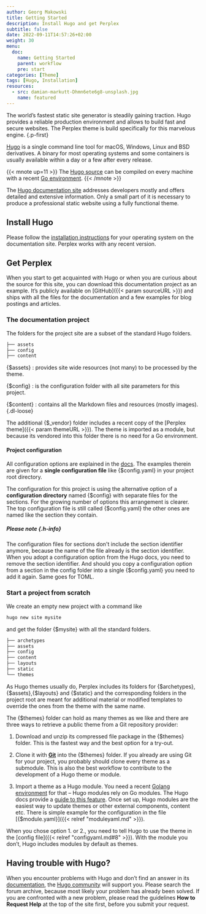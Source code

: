 ```yaml
---
author: Georg Makowski
title: Getting Started
description: Install Hugo and get Perplex
subtitle: false
date: 2022-09-11T14:57:26+02:00 
weight: 30
menu:
  doc:
    name: Getting Started
    parent: workflow
    pre: start
categories: [Theme]
tags: [Hugo, Installation]
resources: 
  - src: damian-markutt-Dhmn6ete6g8-unsplash.jpg
    name: featured
---
```


The world’s fastest static site generator is steadily gaining traction. Hugo provides a reliable production environment and allows to build fast and secure websites. The Perplex theme is build specifically for this marvelous engine.
{.p-first} <!--more-->

[Hugo](https://gohugo.io) is a single command line tool for macOS, Windows, Linux and BSD derivatives. A binary for most operating systems and some containers is usually available within a day or a few after every release.

{{< mnote up=11 >}}
The [Hugo source](https://github.com/gohugoio/hugo) can be compiled on every machine with a recent [Go environment](https://go.dev).
{{< /mnote >}}

The [Hugo documentation site][hugodoc] addresses developers mostly and offers detailed and extensive information. Only a small part of it is necessary to produce a professional static website using a fully functional theme.

## Install Hugo

Please follow the [installation instructions](https://gohugo.io/getting-started/installing/) for your operating system on the documentation site. Perplex works with any recent version.

## Get Perplex

When you start to get acquainted with Hugo or when you are curious about the source for this site, you can download this documentation project as an example. It’s publicly available on [GitHub]({{< param sourceURL >}}) and ships with all the files for the documentation and a few examples for blog postings and articles.

### The documentation project

The folders for the project site are a subset of the standard Hugo folders.

```sh {.right .lh15 .hide-mobile}
├── assets
├── config
├── content
```

{$assets}
: provides site wide resources (not many) to be processed by the theme.

{$config}
: is the configuration folder with all site parameters for this project.

{$content}
: contains all the Markdown files and resources (mostly images).
{.dl-loose}

The additional {$\_vendor} folder includes a recent copy of the [Perplex theme]({{< param themeURL >}}). The theme is imported as a module, but because its vendored into this folder there is no need for a Go environment.

#### Project configuration

All configuration options are explained in the [docs](https://gohugo.io/getting-started/configuration/). The examples therein are given for a **single configuration file** like {$config.yaml} in your project root directory.

The configuration for this project is using the alternative option of a **configuration directory** named {$config} with separate files for the sections. For the growing number of options this arrangement is clearer. The top configuration file is still called {$config.yaml} the other ones are named like the section they contain.

##### Please note {.h-info}

The configuration files for sections don't include the section identifier anymore, because the name of the file already is the section identifier. When you adopt a configuration option from the Hugo docs, you need to remove the section identifier. And should you copy a configuration option from a section in the config folder into a single {$config.yaml} you need to add it again. Same goes for TOML.

### Start a project from scratch

We create an empty new project with a command like

```sh {.left}
hugo new site mysite
```

and get the folder {$mysite} with all the standard folders.

```sh {.right .lh15 .up-8}
├── archetypes
├── assets
├── config
├── content
├── layouts
├── static
└── themes
```

As Hugo themes usually do, Perplex includes its folders for {$archetypes}, {$assets},{$layouts} and {$static} and the corresponding folders in the project root are meant for additional material or modified templates to override the ones from the theme with the same name.

The {$themes} folder can hold as many themes as we like and there are three ways to retrieve a public theme from a Git repository provider:

1. Download and unzip its compressed file package in the {$themes} folder. This is the fastest way and the best option for a try-out.

2. Clone it with [**Git**](https://git-scm.com/) into the {$themes} folder. If you already are using Git for your project, you probably should clone every theme as a submodule. This is also the best workflow to contribute to the development of a Hugo theme or module.  

3. Import a theme as a Hugo module. You need a recent [Golang environment](https://go.dev) for that – Hugo modules rely on Go modules. The Hugo docs provide a [guide to this feature](https://gohugo.io/hugo-modules). Once set up, Hugo modules are the easiest way to update themes or other external components, content etc. There is simple example for the configuration in the file [{$module.yaml}]({{< relref "moduleyaml.md" >}}).

When you chose option 1. or 2., you need to tell Hugo to use the theme in the [config file]({{< relref "configyaml.md#8" >}}). With the module you don’t, Hugo includes modules by default as themes.

## Having trouble with Hugo?

When you encounter problems with Hugo and don’t find an answer in its [documentation][hugodoc], the [Hugo community](https://discourse.gohugo.io) will support you. Please search the forum archive, because most likely your problem has already been solved. If you are confronted with a new problem, please read the guidelines **How to Request Help** at the top of the site first, before you submit your request.

[hugodoc]: https://gohugo.io/documentation
